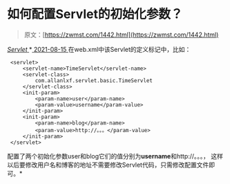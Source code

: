 <!--yml
category: 未分类
date: 0001-01-01 00:00:00
--->

# 如何配置Servlet的初始化参数？

> 原文：[https://zwmst.com/1442.html](https://zwmst.com/1442.html)

   [ *Servlet* ](https://zwmst.com/servlet)*[ <time datetime="2021-08-15T11:32:37+08:00"> 2021-08-15 </time> ](https://zwmst.com/1442.html)  在web.xml中该Servlet的定义标记中，比如：

```
 <servlet>
     <servlet-name>TimeServlet</servlet-name>
     <servlet-class>
         com.allanlxf.servlet.basic.TimeServlet
     </servlet-class>
     <init-param>
         <param-name>user</param-name>
         <param-value>username</param-value>
     </init-param>
     <init-param>
         <param-name>blog</param-name>
         <param-value>http://。。。</param-value>
     </init-param>
 </servlet>
```

配置了两个初始化参数user和blog它们的值分别为**username**和http://。。。， 这样以后要修改用户名和博客的地址不需要修改Servlet代码，只需修改配置文件即可。*